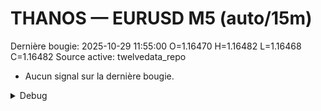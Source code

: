 # THANOS — EURUSD M5 (auto/15m)
Dernière bougie: 2025-10-29 11:55:00  O=1.16470  H=1.16482  L=1.16468  C=1.16482
Source active: twelvedata_repo

- Aucun signal sur la dernière bougie.

<details><summary>Debug</summary>

- TD_API_KEY manquant.

</details>